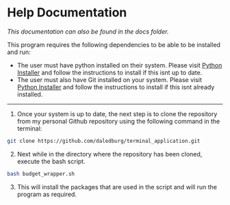 # Help Documentation

*This documentation can also be found in the docs folder.*

This program requires the following dependencies to be able to be installed and run:

- The user must have python installed on their system. Please visit [Python Installer](https://www.python.org/downloads/) and follow the instructions to install if this isnt up to date.
- The user must also have Git installed on your system. Please visit [Python Installer](https://www.python.org/downloads/) and follow the instructions to install if this isnt already installed.

---

1. Once your system is up to date, the next step is to clone the repository from my personal Github repository using the following command in the terminal:

```bash
git clone https://github.com/daledburg/terminal_application.git
```

2. Next while in the directory where the repository has been cloned, execute the bash script.

```bash
bash budget_wrapper.sh
```

3. This will install the packages that are used in the script and will run the program as required.

